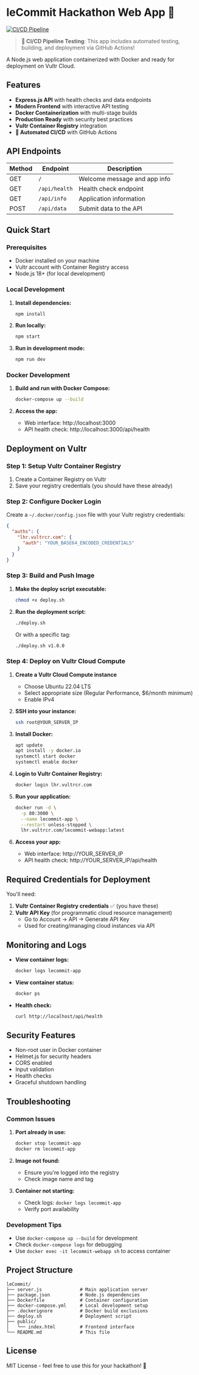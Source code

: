 # leCommit Hackathon Web App 🚀

[![CI/CD Pipeline](https://github.com/HenryAllen04/vultrTesting/actions/workflows/deploy.yml/badge.svg)](https://github.com/HenryAllen04/vultrTesting/actions/workflows/deploy.yml)

> **🧪 CI/CD Pipeline Testing**: This app includes automated testing, building, and deployment via GitHub Actions!

A Node.js web application containerized with Docker and ready for deployment on Vultr Cloud.

## Features

- **Express.js API** with health checks and data endpoints
- **Modern Frontend** with interactive API testing
- **Docker Containerization** with multi-stage builds
- **Production Ready** with security best practices
- **Vultr Container Registry** integration
- **🔄 Automated CI/CD** with GitHub Actions

## API Endpoints

| Method | Endpoint | Description |
|--------|----------|-------------|
| GET | `/` | Welcome message and app info |
| GET | `/api/health` | Health check endpoint |
| GET | `/api/info` | Application information |
| POST | `/api/data` | Submit data to the API |

## Quick Start

### Prerequisites

- Docker installed on your machine
- Vultr account with Container Registry access
- Node.js 18+ (for local development)

### Local Development

1. **Install dependencies:**
   ```bash
   npm install
   ```

2. **Run locally:**
   ```bash
   npm start
   ```

3. **Run in development mode:**
   ```bash
   npm run dev
   ```

### Docker Development

1. **Build and run with Docker Compose:**
   ```bash
   docker-compose up --build
   ```

2. **Access the app:**
   - Web interface: http://localhost:3000
   - API health check: http://localhost:3000/api/health

## Deployment on Vultr

### Step 1: Setup Vultr Container Registry

1. Create a Container Registry on Vultr
2. Save your registry credentials (you should have these already)

### Step 2: Configure Docker Login

Create a `~/.docker/config.json` file with your Vultr registry credentials:

```json
{
  "auths": {
    "lhr.vultrcr.com": {
      "auth": "YOUR_BASE64_ENCODED_CREDENTIALS"
    }
  }
}
```

### Step 3: Build and Push Image

1. **Make the deploy script executable:**
   ```bash
   chmod +x deploy.sh
   ```

2. **Run the deployment script:**
   ```bash
   ./deploy.sh
   ```

   Or with a specific tag:
   ```bash
   ./deploy.sh v1.0.0
   ```

### Step 4: Deploy on Vultr Cloud Compute

1. **Create a Vultr Cloud Compute instance**
   - Choose Ubuntu 22.04 LTS
   - Select appropriate size (Regular Performance, $6/month minimum)
   - Enable IPv4

2. **SSH into your instance:**
   ```bash
   ssh root@YOUR_SERVER_IP
   ```

3. **Install Docker:**
   ```bash
   apt update
   apt install -y docker.io
   systemctl start docker
   systemctl enable docker
   ```

4. **Login to Vultr Container Registry:**
   ```bash
   docker login lhr.vultrcr.com
   ```

5. **Run your application:**
   ```bash
   docker run -d \
     -p 80:3000 \
     --name lecommit-app \
     --restart unless-stopped \
     lhr.vultrcr.com/lecommit-webapp:latest
   ```

6. **Access your app:**
   - Web interface: http://YOUR_SERVER_IP
   - API health check: http://YOUR_SERVER_IP/api/health

## Required Credentials for Deployment

You'll need:

1. **Vultr Container Registry credentials** ✅ (you have these)
2. **Vultr API Key** (for programmatic cloud resource management)
   - Go to Account → API → Generate API Key
   - Used for creating/managing cloud instances via API

## Monitoring and Logs

- **View container logs:**
  ```bash
  docker logs lecommit-app
  ```

- **View container status:**
  ```bash
  docker ps
  ```

- **Health check:**
  ```bash
  curl http://localhost/api/health
  ```

## Security Features

- Non-root user in Docker container
- Helmet.js for security headers
- CORS enabled
- Input validation
- Health checks
- Graceful shutdown handling

## Troubleshooting

### Common Issues

1. **Port already in use:**
   ```bash
   docker stop lecommit-app
   docker rm lecommit-app
   ```

2. **Image not found:**
   - Ensure you're logged into the registry
   - Check image name and tag

3. **Container not starting:**
   - Check logs: `docker logs lecommit-app`
   - Verify port availability

### Development Tips

- Use `docker-compose up --build` for development
- Check `docker-compose logs` for debugging
- Use `docker exec -it lecommit-webapp sh` to access container

## Project Structure

```
leCommit/
├── server.js              # Main application server
├── package.json           # Node.js dependencies
├── Dockerfile             # Container configuration
├── docker-compose.yml     # Local development setup
├── .dockerignore          # Docker build exclusions
├── deploy.sh              # Deployment script
├── public/
│   └── index.html         # Frontend interface
└── README.md              # This file
```

## License

MIT License - feel free to use this for your hackathon! 🎉 